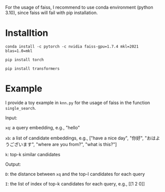 For the usage of faiss, I recommend to use conda environment (python 3.10), since faiss will fail with pip installation.

# Installtion
`conda install -c pytorch -c nvidia faiss-gpu=1.7.4 mkl=2021 blas=1.0=mkl`

`pip install torch`

`pip install transformers`


# Example
I provide a toy example in `knn.py` for the usage of faiss in the function `single_search`.

Input:

`xq`: a query embedding, e.g., "hello"

`xb`: a list of candidate embeddings, e.g., ["have a nice day", "你好", "おはようございます", "where are you from?", "what is this?"]

`k`: top-k similar candidates

Output:

`D`: the distance between `xq` and the top-l candidates for each query

`I`: the list of index of top-k candidates for each query, e.g., [[1 2 0]]



